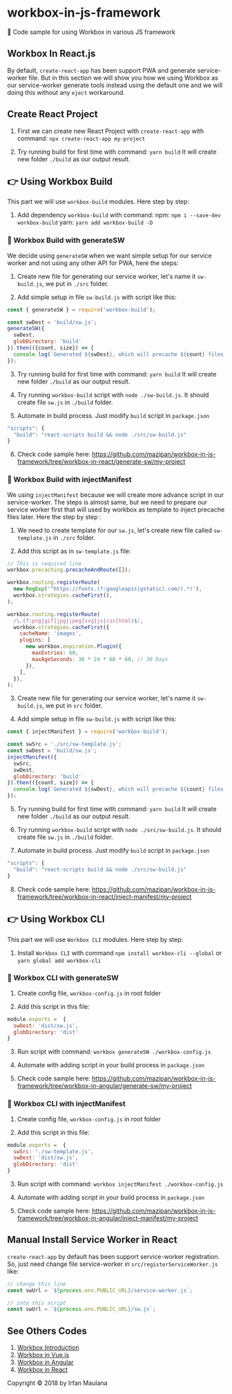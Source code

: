 # workbox-in-js-framework
🍳 Code sample for using Workbox in various JS framework

## Workbox In React.js

By default, `create-react-app` has been support PWA and generate service-worker file. But in this section we will show you how we using Workbox as our service-worker generate tools instead using the default one and we will doing this without any `eject` workaround.

## Create React Project

1. First we can create new React Project with `create-react-app` with command: `npx create-react-app my-project`

2. Try running build for first time with command: `yarn build`
  It will create new folder `./build` as our output result.

## 👉 Using Workbox Build

This part we will use `workbox-build` modules. Here step by step:

1. Add dependency `workbox-build` with command:
   npm: `npm i --save-dev workbox-build`
   yarn: `yarn add workbox-build -D`

### 🦄 Workbox Build with generateSW

We decide using `generateSW` when we want simple setup for our service worker and not using any other API for PWA, here the steps:

1. Create new file for generating our service worker, let's name it `sw-build.js`, we put in `./src` folder.

2. Add simple setup in file `sw-build.js` with script like this:

  ```js
  const { generateSW } = require('workbox-build');

  const swDest = 'build/sw.js';
  generateSW({
    swDest,
    globDirectory: 'build'
  }).then(({count, size}) => {
    console.log(`Generated ${swDest}, which will precache ${count} files, totaling ${size} bytes.`);
  });
  ```

3. Try running build for first time with command: `yarn build`
  It will create new folder `./build` as our output result.

4. Try running `workbox-build` script with `node ./sw-build.js`.
  It should create file `sw.js` in `./build` folder.

5. Automate in build process. Just modify `build` script in `package.json`

  ```js
  "scripts": {
    "build": "react-scripts build && node ./src/sw-build.js"
  }
  ```

6. Check code sample here: https://github.com/mazipan/workbox-in-js-framework/tree/workbox-in-react/generate-sw/my-project


### 🐍 Workbox Build with injectManifest

We using `injectManifest` because we will create more advance script in our service-worker. The steps is almost same, but we need to prepare our service worker first that will used by workbox as template to inject precache files later. Here the step by step :

1. We need to create template for our `sw.js`, let's create new file called `sw-template.js` in `./src` folder.

2. Add this script as in `sw-template.js` file:

  ```js
  // This is required line
  workbox.precaching.precacheAndRoute([]);

  workbox.routing.registerRoute(
    new RegExp('^https://fonts.(?:googleapis|gstatic).com/(.*)'),
    workbox.strategies.cacheFirst(),
  );

  workbox.routing.registerRoute(
    /\.(?:png|gif|jpg|jpeg|svg|js|css|html)$/,
    workbox.strategies.cacheFirst({
      cacheName: 'images',
      plugins: [
        new workbox.expiration.Plugin({
          maxEntries: 60,
          maxAgeSeconds: 30 * 24 * 60 * 60, // 30 Days
        }),
      ],
    }),
  );
  ```

3. Create new file for generating our service worker, let's name it `sw-build.js`, we put in `src` folder.

4. Add simple setup in file `sw-build.js` with script like this:

  ```js
  const { injectManifest } = require('workbox-build');

  const swSrc = './src/sw-template.js';
  const swDest = 'build/sw.js';
  injectManifest({
    swSrc,
    swDest,
    globDirectory: 'build'
  }).then(({count, size}) => {
    console.log(`Generated ${swDest}, which will precache ${count} files, totaling ${size} bytes.`);
  });
  ```

5. Try running build for first time with command: `yarn build`
  It will create new folder `./build` as our output result.

6. Try running `workbox-build` script with `node ./src/sw-build.js`.
  It should create file `sw.js` in `./build` folder.

7. Automate in build process. Just modify `build` script in `package.json`

  ```js
  "scripts": {
    "build": "react-scripts build && node ./src/sw-build.js"
  }
  ```

8. Check code sample here: https://github.com/mazipan/workbox-in-js-framework/tree/workbox-in-react/inject-manifest/my-project


## 👉 Using Workbox CLI

This part we will use `Workbox CLI` modules. Here step by step:

1. Install `Workbox CLI` with command `npm install workbox-cli --global` or `yarn global add workbox-cli`

### 🦄 Workbox CLI with generateSW

1. Create config file, `workbox-config.js` in root folder

2. Add this script in this file:

  ```js
  module.exports =  {
    swDest: 'dist/sw.js',
    globDirectory: 'dist'
  }
  ```

3. Run script with command: `workbox generateSW ./workbox-config.js`

4. Automate with adding script in your build process in `package.json`

5. Check code sample here: https://github.com/mazipan/workbox-in-js-framework/tree/workbox-in-angular/generate-sw/my-project

### 🐍 Workbox CLI with injectManifest

1. Create config file, `workbox-config.js` in root folder

2. Add this script in this file:

  ```js
  module.exports =  {
    swSrc: './sw-template.js',
    swDest: 'dist/sw.js',
    globDirectory: 'dist'
  }
  ```

3. Run script with command: `workbox injectManifest ./workbox-config.js`

4. Automate with adding script in your build process in `package.json`

5. Check code sample here: https://github.com/mazipan/workbox-in-js-framework/tree/workbox-in-angular/inject-manifest/my-project

## Manual Install Service Worker in React

`create-react-app` by default has been support service-worker registration.
So, just need change file service-worker in `src/registerServiceWorker.js` like:

```js
// change this line
const swUrl = `${process.env.PUBLIC_URL}/service-worker.js`;

// into this script
const swUrl = `${process.env.PUBLIC_URL}/sw.js`;
```

## See Others Codes

1. [Workbox Introduction](https://github.com/mazipan/workbox-in-js-framework/tree/workbox-intro)
1. [Workbox in Vue.js](https://github.com/mazipan/workbox-in-js-framework/tree/workbox-in-vuejs)
1. [Workbox in Angular](https://github.com/mazipan/workbox-in-js-framework/tree/workbox-in-angular)
1. [Workbox in React](https://github.com/mazipan/workbox-in-js-framework/tree/workbox-in-react)

Copyright © 2018 by Irfan Maulana
